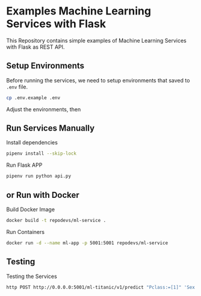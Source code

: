 # Examples Machine Learning Services with Flask

This Repository contains simple examples of Machine Learning Services with Flask as REST API.

## Setup Environments

Before running the services, we need to setup environments that saved to `.env` file.

```bash
cp .env.example .env
```

Adjust the environments, then


## Run Services Manually 

Install dependencies

```bash
pipenv install --skip-lock
```

Run Flask APP

```bash
pipenv run python api.py
```

## or Run with Docker 

Build Docker Image
```bash
docker build -t repodevs/ml-service .
```

Run Containers
```bash
docker run -d --name ml-app -p 5001:5001 repodevs/ml-service
```

## Testing

Testing the Services

```bash
http POST http://0.0.0.0:5001/ml-titanic/v1/predict "Pclass:=[1]" 'Sex:=["male"]' "Age:=[32]" "SibSp:=[1]" "Parch:=[0]" "Fare:=[100]" 'Embarked:=["S"]' -v
```


